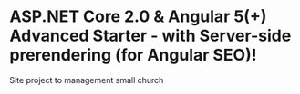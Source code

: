# ASP.NET Core 2.0 & Angular 5(+) Advanced Starter - with Server-side prerendering (for Angular SEO)! 

Site project to management small church 